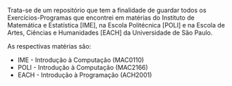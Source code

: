 Trata-se de um repositório que tem a finalidade de guardar todos os Exercícios-Programas que encontrei em matérias do Instituto de Matemática e Estatística [IME], na Escola Politécnica [POLI] e na Escola de Artes, Ciências e Humanidades [EACH] da Universidade de São Paulo.

As respectivas matérias são:
- IME - Introdução à Computação (MAC0110)
- POLI - Introdução à Computação (MAC2166)
- EACH - Introdução à Programação (ACH2001)

